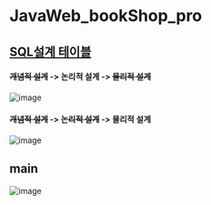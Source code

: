 # JavaWeb_bookShop_pro
## [SQL설계 테이블](https://github.com/adbackend/JavaWeb_bookShop_pro/blob/master/src/main/webapp/WEB-INF/erd/bookshop_table.sql)


####  ~~개념적 설계~~  -> 논리적 설계 -> ~~물리적 설계~~
![image](https://user-images.githubusercontent.com/94349690/147237094-164cd0cb-2fb0-4fdc-8892-3e819bff83d6.png)


####  ~~개념적 설계~~  -> ~~논리적 설계~~ -> 물리적 설계
![image](https://user-images.githubusercontent.com/94349690/147237283-705daaac-923e-4d7f-9891-16af28ceb612.png)

  
## main
![image](https://user-images.githubusercontent.com/94349690/147384746-c62f939f-3341-46bc-b3c1-b0e764459bec.png)

